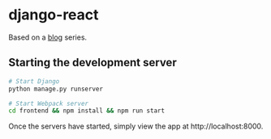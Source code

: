 # django-react

Based on a [blog](http://v1k45.com/blog/modern-django-part-1-setting-up-django-and-react/) series.

## Starting the development server

```bash
# Start Django
python manage.py runserver

# Start Webpack server
cd frontend && npm install && npm run start
```

Once the servers have started, simply view the app at http://localhost:8000.
